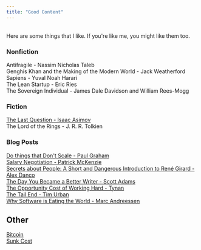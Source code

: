```yaml
---
title: "Good Content"
---
```


&nbsp;  
Here are some things that I like. If you're like me, you might like them too. 

### Nonfiction

Antifragile - Nassim Nicholas Taleb  
Genghis Khan and the Making of the Modern World - Jack Weatherford  
Sapiens - Yuval Noah Harari  
The Lean Startup - Eric Ries  
The Sovereign Individual - James Dale Davidson and William Rees-Mogg  

### Fiction

[The Last Question - Isaac Asimov](https://www.physics.princeton.edu/ph115/LQ.pdf)  
The Lord of the Rings - J. R. R. Tolkien  

### Blog Posts

[Do things that Don't Scale - Paul Graham](http://paulgraham.com/ds.html)  
[Salary Negotiation - Patrick McKenzie](https://www.kalzumeus.com/2012/01/23/salary-negotiation)  
[Secrets about People: A Short and Dangerous Introduction to René Girard - Alex Danco](https://alexdanco.com/2019/04/28/secrets-about-people-a-short-and-dangerous-introduction-to-rene-girard/)  
[The Day You Became a Better Writer - Scott Adams](https://dilbertblog.typepad.com/the_dilbert_blog/2007/06/the_day_you_bec.html)  
[The Opportunity Cost of Working Hard - Tynan](https://tynan.com/cost)  
[The Tail End - Tim Urban](https://waitbutwhy.com/2015/12/the-tail-end.html)  
[Why Software is Eating the World - Marc Andreessen](https://a16z.com/2011/08/20/why-software-is-eating-the-world/)  

## Other

[Bitcoin](https://bitcoin.org/bitcoin.pdf)  
[Sunk Cost](https://en.wikipedia.org/wiki/Sunk_cost)  
